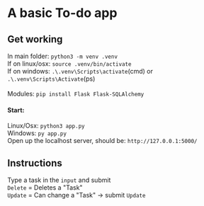 # A basic To-do app
## Get working
In main folder: `python3 -m venv .venv`<br>
If on linux/osx: `source .venv/bin/activate`<br>
If on windows: `.\.venv\Scripts\activate`(cmd) or `.\.venv\Scripts\Activate`(ps)
<br><br>
Modules: `pip install Flask Flask-SQLAlchemy`<br>
#### Start: 
Linux/Osx: `python3 app.py`<br>
Windows: `py app.py`<br>
Open up the localhost server, should be: `http://127.0.0.1:5000/`

## Instructions
Type a task in the `input` and submit<br>
`Delete` = Deletes a "Task"<br>
`Update` = Can change a "Task" -> submit `Update`<br>

